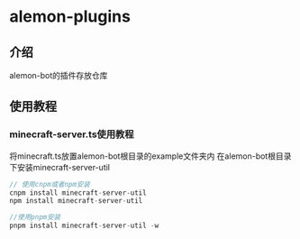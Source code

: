 # alemon-plugins

## 介绍
alemon-bot的插件存放仓库

## 使用教程

### minecraft-server.ts使用教程

将minecraft.ts放置alemon-bot根目录的example文件夹内
在alemon-bot根目录下安装minecraft-server-util

```typescript
// 使用cnpm或者npm安装
cnpm install minecraft-server-util
npm install minecraft-server-util

//使用pnpm安装
pnpm install minecraft-server-util -w
```



